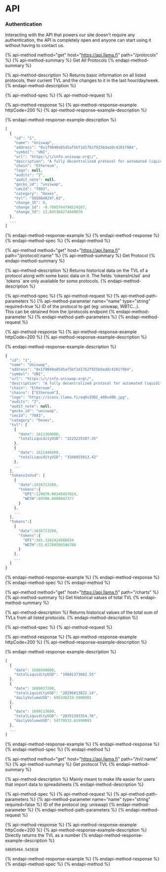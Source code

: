 # API

### Authentication

Interacting with the API that powers our site doesn't require any authentication, the API is  completely open and anyone can start using it without having to contact us.

{% api-method method="get" host="https://api.llama.fi" path="/protocols" %}
{% api-method-summary %}
Get All Protocols
{% endapi-method-summary %}

{% api-method-description %}
Returns basic information on all listed protocols, their current TVL and the changes to it in the last hour/day/week.
{% endapi-method-description %}

{% api-method-spec %}
{% api-method-request %}

{% api-method-response %}
{% api-method-response-example httpCode=200 %}
{% api-method-response-example-description %}

{% endapi-method-response-example-description %}

```javascript
[
  {
    "id": "1",
    "name": "Uniswap",
    "address": "0x1f9840a85d5af5bf1d1762f925bdaddc4201f984",
    "symbol": "UNI",
    "url": "https:\/\/info.uniswap.org\/",
    "description": "A fully decentralized protocol for automated liquidity provision on Ethereum.\r\n",
    "chain": "Ethereum",
    "logo": null,
    "audits": "2",
    "audit_note": null,
    "gecko_id": "uniswap",
    "cmcId": "7083",
    "category": "Dexes",
    "tvl": "5050848297.03",
    "change_1h": 0,
    "change_1d": -0.7085764798524287,
    "change_7d": 12.845304274849878
  },
  ...
]
```
{% endapi-method-response-example %}
{% endapi-method-response %}
{% endapi-method-spec %}
{% endapi-method %}

{% api-method method="get" host="https://api.llama.fi" path="/protocol/:name" %}
{% api-method-summary %}
Get Protocol
{% endapi-method-summary %}

{% api-method-description %}
Returns historical data on the TVL of a protocol along with some basic data on it. The fields \`tokensInUsd\` and \`tokens\` are only available for some protocols.
{% endapi-method-description %}

{% api-method-spec %}
{% api-method-request %}
{% api-method-path-parameters %}
{% api-method-parameter name="name" type="string" required=true %}
ID of the protocol to get \(eg: uniswap, WBTC...\).  
This can be obtained from the /protocols endpoint
{% endapi-method-parameter %}
{% endapi-method-path-parameters %}
{% endapi-method-request %}

{% api-method-response %}
{% api-method-response-example httpCode=200 %}
{% api-method-response-example-description %}

{% endapi-method-response-example-description %}

```javascript
{
  "id": "1",
  "name": "Uniswap",
  "address": "0x1f9840a85d5af5bf1d1762f925bdaddc4201f984",
  "symbol": "UNI",
  "url": "https:\/\/info.uniswap.org\/",
  "description": "A fully decentralized protocol for automated liquidity provision on Ethereum.\r\n",
  "chain": "Ethereum",
  "chains": ["Ethereum"],
  "logo": "https://icons.llama.fi/eq0vIOD1_400x400.jpg",
  "audits": "2",
  "audit_note": null,
  "gecko_id": "uniswap",
  "cmcId": "7083",
  "category": "Dexes",
  "tvl": [
    {
      "date": 1611360000,
      "totalLiquidityUSD": "3225225307.35"
    },
    {
      "date": 1611446400,
      "totalLiquidityUSD": "3166055013.42"
    },
    ...
  ],
  "tokensInUsd": [
    {
      "date":1616713200,
      "tokens":{
        "DPI":129070.08340457824,
        "WETH":89700.8000047377
      }
    },
    ...
  ],
  "tokens":[
    {
      "date":1616713200,
      "tokens":{
        "DPI":341.1262424986834
        "WETH":55.61780506546786
      }
    },
    ...
  ]
}
```
{% endapi-method-response-example %}
{% endapi-method-response %}
{% endapi-method-spec %}
{% endapi-method %}

{% api-method method="get" host="https://api.llama.fi" path="/charts" %}
{% api-method-summary %}
Get historical values of total TVL
{% endapi-method-summary %}

{% api-method-description %}
Returns historical values of the total sum of TVLs from all listed protocols.
{% endapi-method-description %}

{% api-method-spec %}
{% api-method-request %}

{% api-method-response %}
{% api-method-response-example httpCode=200 %}
{% api-method-response-example-description %}

{% endapi-method-response-example-description %}

```javascript
[
  {
    "date": 1608940800,
    "totalLiquidityUSD": "19601373602.55"
  },
  {
    "date": 1609027200,
    "totalLiquidityUSD": "20296613822.14",
    "dailyVolumeUSD": 695240219.5900002
  },
  {
    "date": 1609113600,
    "totalLiquidityUSD": "20351393354.76",
    "dailyVolumeUSD": 54779532.61999893
  },
  ...
]
```
{% endapi-method-response-example %}
{% endapi-method-response %}
{% endapi-method-spec %}
{% endapi-method %}

{% api-method method="get" host="https://api.llama.fi" path="/tvl/:name" %}
{% api-method-summary %}
Get protocol TVL
{% endapi-method-summary %}

{% api-method-description %}
Mainly meant to make life easier for users that import data to spreadsheets
{% endapi-method-description %}

{% api-method-spec %}
{% api-method-request %}
{% api-method-path-parameters %}
{% api-method-parameter name="name" type="string" required=false %}
ID of the protocol \(eg: uniswap\)
{% endapi-method-parameter %}
{% endapi-method-path-parameters %}
{% endapi-method-request %}

{% api-method-response %}
{% api-method-response-example httpCode=200 %}
{% api-method-response-example-description %}
Directly returns the TVL as a number
{% endapi-method-response-example-description %}

```
58605464.543818
```
{% endapi-method-response-example %}
{% endapi-method-response %}
{% endapi-method-spec %}
{% endapi-method %}

